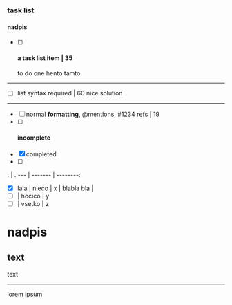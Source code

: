 ### task list

#### nadpis
- [ ] #### a task list item                         | 35
  to do one hento tamto

---

- [ ] list syntax required                          | 60
 nice solution
---
- [ ] normal **formatting**, @mentions, #1234 refs  | 19
- [ ] #### incomplete
- [x] completed
- [ ] 

. | .
--- | ------- | --------:
- [x] lala | nieco     | x
 | blabla bla | 
- [ ] | hocico    | y
- [ ] | vsetko    | z
# nadpis 
text
---
text

---

lorem ipsum
